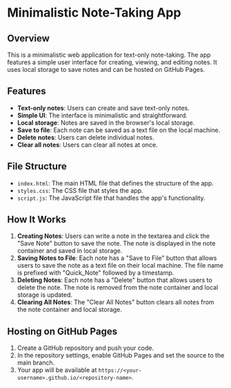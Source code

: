 # Minimalistic Note-Taking App

## Overview
This is a minimalistic web application for text-only note-taking. The app features a simple user interface for creating, viewing, and editing notes. It uses local storage to save notes and can be hosted on GitHub Pages.

## Features
- **Text-only notes**: Users can create and save text-only notes.
- **Simple UI**: The interface is minimalistic and straightforward.
- **Local storage**: Notes are saved in the browser's local storage.
- **Save to file**: Each note can be saved as a text file on the local machine.
- **Delete notes**: Users can delete individual notes.
- **Clear all notes**: Users can clear all notes at once.

## File Structure
- `index.html`: The main HTML file that defines the structure of the app.
- `styles.css`: The CSS file that styles the app.
- `script.js`: The JavaScript file that handles the app's functionality.

## How It Works
1. **Creating Notes**: Users can write a note in the textarea and click the "Save Note" button to save the note. The note is displayed in the note container and saved in local storage.
2. **Saving Notes to File**: Each note has a "Save to File" button that allows users to save the note as a text file on their local machine. The file name is prefixed with "Quick_Note" followed by a timestamp.
3. **Deleting Notes**: Each note has a "Delete" button that allows users to delete the note. The note is removed from the note container and local storage is updated.
4. **Clearing All Notes**: The "Clear All Notes" button clears all notes from the note container and local storage.

## Hosting on GitHub Pages
1. Create a GitHub repository and push your code.
2. In the repository settings, enable GitHub Pages and set the source to the main branch.
3. Your app will be available at `https://<your-username>.github.io/<repository-name>`.

